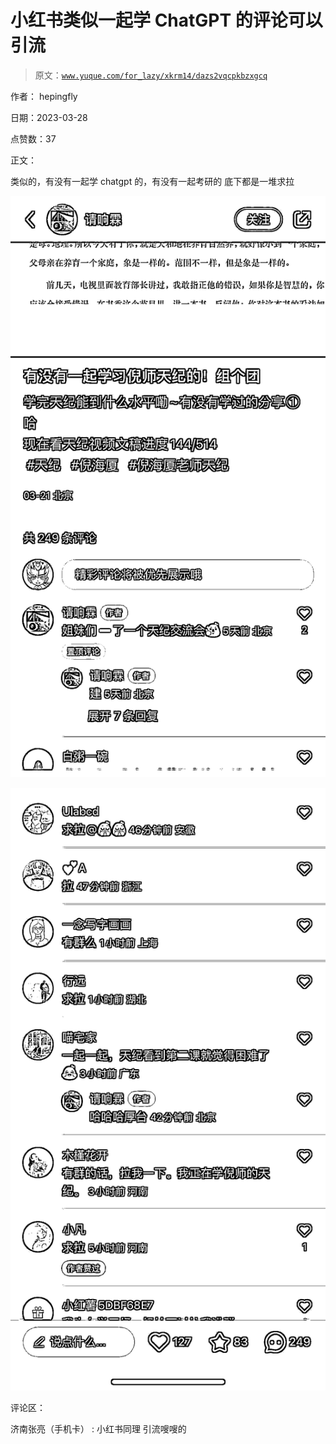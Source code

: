 # 小红书类似一起学 ChatGPT 的评论可以引流

> 原文：[`www.yuque.com/for_lazy/xkrm14/dazs2vqcpkbzxgcq`](https://www.yuque.com/for_lazy/xkrm14/dazs2vqcpkbzxgcq)

作者： hepingfly

日期：2023-03-28

点赞数：37

正文：

类似的，有没有一起学 chatgpt 的，有没有一起考研的 底下都是一堆求拉

![](img/a55aa35b459254ee74d7bf959ac135e0.png)  

![](img/e6605aca7ba4fe8adb646c211d009c2c.png)  

评论区：

济南张亮（手机卡） : 小红书同理 引流嗖嗖的


